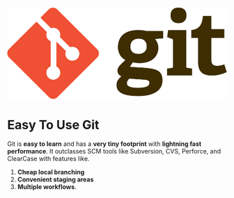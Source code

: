 ![](img/Git-Logo-2Color.png)

# Easy To Use Git

Git is **easy to learn** and has a **very tiny footprint** with **lightning fast performance**. It outclasses SCM tools like Subversion, CVS, Perforce, and ClearCase with features like.

1.  **Cheap local branching**
2.  **Convenient staging areas** 
3.  **Multiple workflows**.

